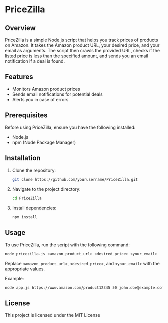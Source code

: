 # PriceZilla

## Overview

PriceZilla is a simple Node.js script that helps you track prices of products on Amazon. It takes the Amazon product URL, your desired price, and your email as arguments. The script then crawls the provided URL, checks if the listed price is less than the specified amount, and sends you an email notification if a deal is found.

## Features

- Monitors Amazon product prices
- Sends email notifications for potential deals
- Alerts you in case of errors

## Prerequisites

Before using PriceZilla, ensure you have the following installed:

- Node.js
- npm (Node Package Manager)

## Installation

1. Clone the repository:

   ```bash
   git clone https://github.com/yourusername/PriceZilla.git
   ```

2. Navigate to the project directory:

   ```bash
   cd PriceZilla
   ```

3. Install dependencies:

   ```bash
   npm install
   ```

## Usage

To use PriceZilla, run the script with the following command:

```bash
node pricezilla.js <amazon_product_url> <desired_price> <your_email>
```

Replace `<amazon_product_url>`, `<desired_price>`, and `<your_email>` with the appropriate values.

Example:

```bash
node app.js https://www.amazon.com/product12345 50 john.doe@example.com
```

## License

This project is licensed under the MIT License
